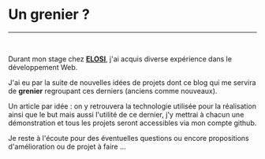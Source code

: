 <h1>Un grenier ?</h1>

----
<br>

Durant mon stage chez <a href="https://www.elosi.com/" target="_blank">**ELOSI**</a>, j'ai acquis diverse expérience dans le développement Web.

J'ai eu par la suite de nouvelles idées de projets dont ce blog qui me servira de **grenier** regroupant ces derniers (anciens comme nouveaux).

Un article par idée : on y retrouvera la technologie utilisée pour la réalisation ainsi que le but mais aussi l'utilité de ce dernier, j'y mettrai à chacun une démonstration et tous les projets seront accessibles via mon compte github.

Je reste à l'écoute pour des éventuelles questions ou encore propositions d'amélioration ou de projet à faire ...